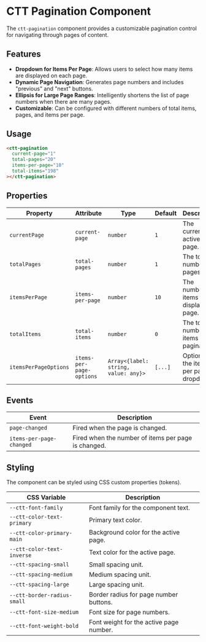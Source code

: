 # CTT Pagination Component

The `ctt-pagination` component provides a customizable pagination control for navigating through pages of content.

## Features

-   **Dropdown for Items Per Page**: Allows users to select how many items are displayed on each page.
-   **Dynamic Page Navigation**: Generates page numbers and includes "previous" and "next" buttons.
-   **Ellipsis for Large Page Ranges**: Intelligently shortens the list of page numbers when there are many pages.
-   **Customizable**: Can be configured with different numbers of total items, pages, and items per page.

## Usage

```html
<ctt-pagination
  current-page="1"
  total-pages="20"
  items-per-page="10"
  total-items="198"
></ctt-pagination>
```

## Properties

| Property              | Attribute             | Type                                  | Default     | Description                                         |
| --------------------- | --------------------- | ------------------------------------- | ----------- | --------------------------------------------------- |
| `currentPage`         | `current-page`        | `number`                              | `1`         | The currently active page.                          |
| `totalPages`          | `total-pages`         | `number`                              | `1`         | The total number of pages.                          |
| `itemsPerPage`        | `items-per-page`      | `number`                              | `10`        | The number of items to display per page.            |
| `totalItems`          | `total-items`         | `number`                              | `0`         | The total number of items being paginated.          |
| `itemsPerPageOptions` | `items-per-page-options` | `Array<{label: string, value: any}>` | `[...]`     | Options for the items per page dropdown.            |

## Events

| Event                    | Description                                           |
| ------------------------ | ----------------------------------------------------- |
| `page-changed`           | Fired when the page is changed.                       |
| `items-per-page-changed` | Fired when the number of items per page is changed.   |

## Styling

The component can be styled using CSS custom properties (tokens).

| CSS Variable                  | Description                               |
| ----------------------------- | ----------------------------------------- |
| `--ctt-font-family`           | Font family for the component text.       |
| `--ctt-color-text-primary`    | Primary text color.                       |
| `--ctt-color-primary-main`    | Background color for the active page.     |
| `--ctt-color-text-inverse`    | Text color for the active page.           |
| `--ctt-spacing-small`         | Small spacing unit.                       |
| `--ctt-spacing-medium`        | Medium spacing unit.                      |
| `--ctt-spacing-large`         | Large spacing unit.                       |
| `--ctt-border-radius-small`   | Border radius for page number buttons.    |
| `--ctt-font-size-medium`      | Font size for page numbers.               |
| `--ctt-font-weight-bold`      | Font weight for the active page number.   |
